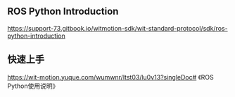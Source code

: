 ## ROS Python Introduction

https://support-73.gitbook.io/witmotion-sdk/wit-standard-protocol/sdk/ros-python-introduction

## 快速上手

https://wit-motion.yuque.com/wumwnr/ltst03/lu0v13?singleDoc# 《ROS Python使用说明》



